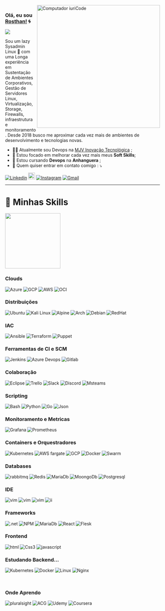 <img src="https://github.com/ankitwarbhe/ankitwarbhe/blob/master/developer.gif" min-width="400px" max-width="400px" width="400px" align="right" alt="Computador iuriCode">



### Olá, eu sou [Rosthan!](https://rosthanliunux.me) 🌀 

![](https://komarev.com/ghpvc/?username=RosthanSilva&color=006bed)

<p align="left"> 
  Sou um lazy Sysadmin Linux 🐧 com uma Longa experiência em Sustentação de Ambientes Corporativos, Gestão de Servidores Linux, Virtualização, Storage, Firewalls, infraestrutura e monitoramento. Desde 2018 busco me aproximar cada vez mais de ambientes de desenvolvimento e tecnologias novas. 
</p>

- 👨‍🚀 Atualmente sou Devops na [MJV Inovação Tecnológica](https://www.mjvinnovation.com/pt-br/) ;
- 🦾 Estou focado em melhorar cada vez mais meus **Soft Skills**;
- 📖 Estou cursando <b>Devops</b> na <b>Anhanguera</b> ;
- 💌 Quem quiser entrar em contato comigo : ⤵️

[![Linkedin](https://img.shields.io/badge/-LinkedIn-blue?style=flat&logo=Linkedin&logoColor=white)](https://www.linkedin.com/in/rosthan-pereira/)
[<img src="https://img.shields.io/github/followers/rosthansilva?label=follow&style=social" height="22" title="Me Siga!" />](https://github.com/rosthansilva) 
[![Instagram](https://img.shields.io/badge/-Instagram-c13584?style=flat&labelColor=c13584&logo=instagram&logoColor=white)](https://www.instagram.com/rosthanlinux)
[![Gmail](https://img.shields.io/badge/-Gmail-c14438?style=flat&logo=Gmail&logoColor=white)](mailto:rosthanlinux@gmail.com)




-----

  <h1> 🚀 Minhas Skills</h1>

  <a href="https://github.com/VanessaSwerts">
  <img height="180em" src="https://github-readme-stats.vercel.app/api?username=rosthansilva&show_icons=true&hide_border=true&&count_private=true&      include_all_commits=true" />
  </a>

  <br/>

  <h3> Clouds </h3>

  ![Azure](https://img.shields.io/badge/microsoft%20azure-0089D6?style=for-the-badge&logo=microsoft-azure&logoColor=white)
  ![GCP](https://img.shields.io/badge/Google_Cloud-4285F4?style=for-the-badge&logo=google-cloud&logoColor=white)
  ![AWS](https://img.shields.io/badge/Amazon_AWS-232F3E?style=for-the-badge&logo=amazon-aws&logoColor=white)
  ![OCI](https://img.shields.io/badge/Oracle-F80000?style=for-the-badge&logo=oracle&logoColor=black)
  

  <h3> Distribuições </h3>

  ![Ubuntu](https://img.shields.io/badge/Ubuntu-E95420?style=for-the-badge&logo=ubuntu&logoColor=white)
  ![Kali Linux](https://img.shields.io/badge/Cent%20OS-262577?style=for-the-badge&logo=CentOS&logoColor=white)
  ![Alpine](https://img.shields.io/badge/Alpine_Linux-0D597F?style=for-the-badge&logo=alpine-linux&logoColor=white)
  ![Arch](https://img.shields.io/badge/Arch_Linux-1793D1?style=for-the-badge&logo=arch-linux&logoColor=white)
  ![Debian](https://img.shields.io/badge/Debian-A81D33?style=for-the-badge&logo=debian&logoColor=white)
  ![RedHat](https://img.shields.io/badge/Red%20Hat-EE0000?style=for-the-badge&logo=redhat&logoColor=white)
  
  <h3> IAC </h3>

  ![Ansible](https://img.shields.io/badge/Ansible-000000?style=for-the-badge&logo=ansible&logoColor=white)
  ![Terraform](https://img.shields.io/badge/Terraform-330F62?style=for-the-badge&logo=Terraform&logoColor=white)
  ![Puppet](https://img.shields.io/badge/Puppet-FF4500?style=for-the-badge&logo=Puppet&logoColor=white)

  <h3> Ferramentas de CI e SCM</h3>

  ![Jenkins](https://img.shields.io/badge/Jenkins-D24939?style=for-the-badge&logo=Jenkins&logoColor=white)
  ![Azure Devops](https://img.shields.io/badge/Azure_Devops-0089D6?style=for-the-badge&logo=AzureDevops&logoColor=white)
  ![Gitlab](https://img.shields.io/badge/GitLab_ci-330F63?style=for-the-badge&logo=gitlab&logoColor=white)
    

  <h3> Colaboração </h3>

  ![Eclipse](https://img.shields.io/badge/Jira-0089D6?style=for-the-badge&logo=Jira&logoColor=white)
  ![Trello](https://img.shields.io/badge/Trello-0052CC?style=for-the-badge&logo=trello&logoColor=white)
  ![Slack](https://img.shields.io/badge/Slack-4A154B?style=for-the-badge&logo=slack&logoColor=white)
  ![Discord](https://img.shields.io/badge/Discord-7289DA?style=for-the-badge&logo=discord&logoColor=white)
  ![Msteams](https://img.shields.io/badge/Microsoft_Teams-6264A7?style=for-the-badge&logo=microsoft-teams&logoColor=white)

  
  <h3> Scripting </h3>
 
  ![Bash](https://img.shields.io/badge/Shell_Script-121011?style=for-the-badge&logo=gnu-bash&logoColor=white)
  ![Python](https://img.shields.io/badge/Python-3776AB?style=for-the-badge&logo=python&logoColor=white)
  ![Go](https://img.shields.io/badge/Go-00ADD8?style=for-the-badge&logo=go&logoColor=white)
  ![Json](https://img.shields.io/badge/json-5E5C5C?style=for-the-badge&logo=json&logoColor=white)

  <h3> Monitoramento e Metricas</h3>

  ![Grafana](https://img.shields.io/badge/Grafana-F2F4F9?style=for-the-badge&logo=grafana&logoColor=orange&labelColor=F2F4F9)
  ![Prometheus](https://img.shields.io/badge/Prometheus-000000?style=for-the-badge&logo=prometheus&labelColor=000000)
   
  <h3> Containers e Orquestradores </h3>

  ![Kubernetes](https://img.shields.io/badge/kubernetes-326ce5.svg?&style=for-the-badge&logo=kubernetes&logoColor=white)
  ![AWS fargate](https://img.shields.io/badge/Amazon_Fargate-232F3E?style=for-the-badge&logo=amazon-aws&logoColor=white)
  ![GCP](https://img.shields.io/badge/GKE-4285F4?style=for-the-badge&logo=google-cloud&logoColor=white)
  ![Docker](https://img.shields.io/badge/Docker-2CA5E0?style=for-the-badge&logo=docker&logoColor=white)
  ![Swarm](https://img.shields.io/badge/Swarm-2CA5E0?style=for-the-badge&logo=Swarm&logoColor=white)
  
  <h3> Databases </h3>
  
  ![rabbitmq](https://img.shields.io/badge/rabbitmq-%23FF6600.svg?&style=for-the-badge&logo=rabbitmq&logoColor=white)
  ![Redis](https://img.shields.io/badge/redis-%23DD0031.svg?&style=for-the-badge&logo=redis&logoColor=white)
  ![MariaDb](https://img.shields.io/badge/MariaDB-003545?style=for-the-badge&logo=mariadb&logoColor=white)
  ![MoongoDb](https://img.shields.io/badge/MongoDB-4EA94B?style=for-the-badge&logo=mongodb&logoColor=white)
  ![Postgresql](https://img.shields.io/badge/PostgreSQL-316192?style=for-the-badge&logo=postgresql&logoColor=white)
  
  
  <h3>IDE </h3>
  
  ![vim](https://img.shields.io/badge/VIM-%2311AB00.svg?&style=for-the-badge&logo=vim&logoColor=white)
  ![vim](https://img.shields.io/badge/IntelliJIDEA-000000.svg?style=for-the-badge&logo=intellij-idea&logoColor=white)
  ![vim](https://img.shields.io/badge/Visual_Studio_Code-0078D4?style=for-the-badge&logo=visual%20studio%20code&logoColor=white)
  ![ii](https://img.shields.io/badge/Visual_Studio_Code-0078D4?style=for-the-badge&logo=visual%20studio%20code&logoColor=white)
  
  
  <h3> Frameworks </h3>
  
  ![.net](https://img.shields.io/badge/.NET-512BD4?style=for-the-badge&logo=dotnet&logoColor=white)
  ![NPM](https://img.shields.io/badge/npm-CB3837?style=for-the-badge&logo=npm&logoColor=white)
  ![MariaDb](https://img.shields.io/badge/Node.js-339933?style=for-the-badge&logo=nodedotjs&logoColor=white)
  ![React](https://img.shields.io/badge/React-20232A?style=for-the-badge&logo=react&logoColor=61DAFB)
  ![Flesk](https://img.shields.io/badge/Flask-000000?style=for-the-badge&logo=flask&logoColor=white)
  
 
 
  <h3> Frontend </h3>
  
  ![html](https://img.shields.io/badge/HTML5-E34F26?style=for-the-badge&logo=html5&logoColor=white)
  ![Css3](https://img.shields.io/badge/CSS3-1572B6?style=for-the-badge&logo=css3&logoColor=white)
  ![javascript](https://img.shields.io/badge/JavaScript-323330?style=for-the-badge&logo=javascript&logoColor=F7DF1E)
  
  
<h3> Estudando Backend... </h3>

  ![Kubernetes](https://img.shields.io/badge/C-00599C?style=for-the-badge&logo=c&logoColor=white)
  ![Docker](https://img.shields.io/badge/Java-ED8B00?style=for-the-badge&logo=java&logoColor=white)
  ![Linux](https://img.shields.io/badge/PHP-777BB4?style=for-the-badge&logo=php&logoColor=white)
  ![Nginx](https://img.shields.io/badge/Go-00ADD8?style=for-the-badge&logo=go&logoColor=white)
  
<br/>

<h3> Onde Aprendo </h3>

![pluralsight](https://img.shields.io/badge/Pluralsight-F15B2A?style=for-the-badge&logo=Pluralsight&logoColor=white)
![ACG](https://img.shields.io/badge/A_cloud_Guru-F15B1b?style=for-the-badge&logo=acg&logoColor=white)
![Udemy](https://img.shields.io/badge/Udemy-EC5252?style=for-the-badge&logo=Udemy&logoColor=white)
![Coursera](https://img.shields.io/badge/Coursera-0056D2?style=for-the-badge&logo=Coursera&logoColor=white)






